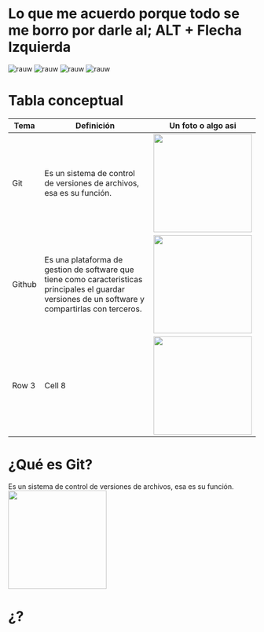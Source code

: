 # Lo que me acuerdo porque todo se me borro por darle al; ALT + Flecha Izquierda

![rauw](https://media.tenor.com/qJRMLPlR3_8AAAAj/maxwell-cat.gif)
![rauw](https://media.tenor.com/qJRMLPlR3_8AAAAj/maxwell-cat.gif)
![rauw](https://media.tenor.com/qJRMLPlR3_8AAAAj/maxwell-cat.gif)
![rauw](https://media.tenor.com/qJRMLPlR3_8AAAAj/maxwell-cat.gif)

# Tabla conceptual

| Tema | Definición | Un foto o algo asi |
|----------|----------|----------|
| Git | Es un sistema de control de versiones de archivos, esa es su función.    |  <img src="https://encrypted-tbn2.gstatic.com/images?q=tbn:ANd9GcQo4wTlhVo3naIn7eExW0P6wDn6bd81e1UyYJLYwLOtlrIooPory6KDm-KOYjGZmD9jXpiwy1_bI9EN7sQSxTxOf17EnT2MNXaliNlEgA" width=200 >   |
| Github   | Es una plataforma de gestion de software que tiene como caracteristicas principales el guardar versiones de un software y compartirlas con terceros. | <img src="https://cdn.prod.website-files.com/5f5a53e153805db840dae2db/64e79ca5aff2fb7295bfddf9_github-que-es.jpg" width=200 >  |
| Row 3    | Cell 8   | <img src="" width=200 >   |



# ¿Qué es Git?

Es un sistema de control de versiones de archivos, esa es su función.   
<img src="" width=200 >

# ¿?
